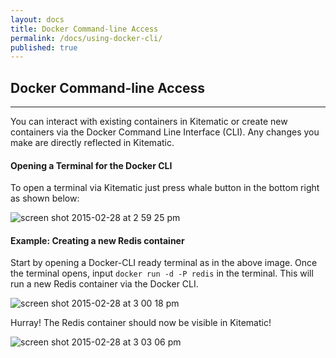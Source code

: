 ```yaml
---
layout: docs
title: Docker Command-line Access
permalink: /docs/using-docker-cli/
published: true
---
```


## Docker Command-line Access

---

You can interact with existing containers in Kitematic or create new containers via the Docker Command Line Interface (CLI). Any changes you make are directly reflected in Kitematic.


#### Opening a Terminal for the Docker CLI

To open a terminal via Kitematic just press whale button in the bottom right as shown below:

![screen shot 2015-02-28 at 2 59 25 pm](https://cloud.githubusercontent.com/assets/251292/6427830/755f1f0c-bf5a-11e4-8533-a2bfe9ac22e3.png)

#### Example: Creating a new Redis container

Start by opening a Docker-CLI ready terminal as in the above image. Once the terminal opens, input `docker run -d -P redis` in the terminal. This will run a new Redis container via the Docker CLI.

![screen shot 2015-02-28 at 3 00 18 pm](https://cloud.githubusercontent.com/assets/251292/6427834/a056d3bc-bf5a-11e4-9700-1ce98ab5e044.png)

Hurray! The Redis container should now be visible in Kitematic!

![screen shot 2015-02-28 at 3 03 06 pm](https://cloud.githubusercontent.com/assets/251292/6427849/edc361ce-bf5a-11e4-94ba-17bc1ba3193c.png)

